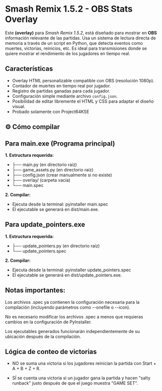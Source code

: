 # Smash Remix 1.5.2 - OBS Stats Overlay

Este **(overlay)** para *Smash Remix 1.5.2*, está diseñado para mostrar en **OBS** información relevante de las partidas. Usa un sistema de lectura directa de memoria a través de un script en Python, que detecta eventos como muertes, victorias, reinicios, etc. Es ideal para transmisiones donde se quiere mostrar el rendimiento de los jugadores en tiempo real.

## Características

-  Overlay HTML personalizable compatible con OBS (resolución 1080p).
-  Contador de muertes en tiempo real por jugador.
-  Registro de partidas ganadas para cada jugador.
-  Configuración simple mediante archivo `config.json`.
-  Posibilidad de editar libremente el HTML y CSS para adaptar el diseño visual.
-  Probado solamente con Project64KSE

## ⚙️ Cómo compilar
## Para main.exe (Programa principal)

**1. Estructura requerida:**
- ├── main.py            (en directorio raíz)
- ├── game_assets.py     (en directorio raíz)
- ├── config.json        (crear manualmente si no existe)
- ├── overlay/           (carpeta vacía)
- └── main.spec

**2. Compilar:**
- Ejecuta desde la terminal:
   pyinstaller main.spec
- El ejecutable se generará en dist/main.exe.

## Para update_pointers.exe

**1. Estructura requerida:**
- ├── update_pointers.py  (en directorio raíz)
- └── update_pointers.spec

**2. Compilar:**
- Ejecuta desde la terminal:
   pyinstaller update_pointers.spec
- El ejecutable se generará en dist/update_pointers.exe.

## Notas importantes:
Los archivos .spec ya contienen la configuración necesaria para la compilación (incluyendo parámetros como --onefile o --icon).

No es necesario modificar los archivos .spec a menos que requieras cambios en la configuración de PyInstaller.

Los ejecutables generados funcionarán independientemente de su ubicación después de la compilación.


## Lógica de conteo de victorias
  - NO se suma una victoria si los jugadores reinician la partida con Start + A + B + Z + R.

  - SÍ se cuenta una victoria si un jugador gana la partida y hacen "salty runback" justo después de que el juego muestra "GAME SET".
